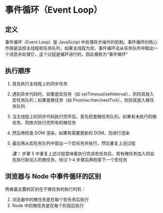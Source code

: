 # 事件循环（Event Loop）

## 定义

事件循环（Event Loop）是 JavaScript 中处理异步操作的机制。事件循环的核心作用是监控主线程和任务队列，如果主线程为空，事件循环会从任务队列中取出一个消息并处理它，这个过程是循环进行的，因此被称为“事件循环”

## 执行顺序

1. 首先执行主线程上的同步任务

2. 遇到异步代码时，如果是宏任务（如 setTimeout/setInterval），则将其放入宏任务队列；如果是微任务（如 Promise.then/nextTick），则将其放入微任务队列

3. 当主线程上的同步代码执行完毕后，首先检查微任务队列，如果有未执行的微任务，则依次执行完所有的微任务

4. 然后再检查 DOM 渲染，如果有需要更新的 DOM，则进行渲染

5. 最后再从宏任务队列中取出一个宏任务并执行，然后重复上述过程

   ***注：*** 步骤 5 中重复上述过程意味着执行完该宏任务后，若有微任务加入则会先执行新加入的微任务，经过 1-4 步骤后再检索下一个宏任务

## 浏览器与 Node 中事件循环的区别

两者最主要的区别在于微任务的执行时机：

1. 浏览器中的微任务是在每个宏任务后执行
2. Node 中的微任务是在每个阶段后执行
